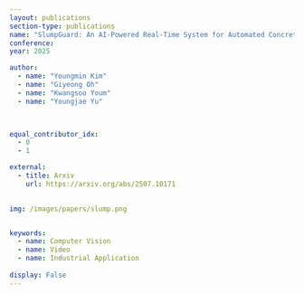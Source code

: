 ```yaml
---
layout: publications
section-type: publications
name: "SlumpGuard: An AI-Powered Real-Time System for Automated Concrete Slump Prediction via Video Analysis"
conference:  
year: 2025

author:
  - name: "Youngmin Kim"
  - name: "Giyeong Oh"
  - name: "Kwangsoo Youm"
  - name: "Youngjae Yu"
  


equal_contributor_idx:
  - 0
  - 1

external:
  - title: Arxiv
    url: https://arxiv.org/abs/2507.10171
  

img: /images/papers/slump.png


keywords:
  - name: Computer Vision
  - name: Video
  - name: Industrial Application
  
display: False
---
```

